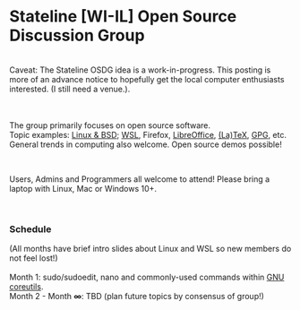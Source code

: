 <h1>Stateline [WI-IL] Open Source Discussion Group</h1><br>
Caveat: The Stateline OSDG idea is a work-in-progress. This posting is more of an advance notice to hopefully get the local computer enthusiasts interested.  (I still need a venue.).<br>
<br><br>
<p>The group primarily focuses on open source software.<br> 
Topic examples: <a href="https://distrowatch.com/?language=EN">Linux &amp; BSD</a>; <a href="https://github.com/microsoft/WSL">WSL</a>, Firefox, <a href="https://www.libreoffice.org/">LibreOffice</a>, <a href="https://tug.org/">(La)TeX</a>, <a href="https://www.gnupg.org/">GPG</a>, etc. General trends in computing also welcome. Open source demos possible!</p>
<br>
<p>Users, Admins and Programmers all welcome to attend! Please bring a laptop with Linux, Mac or Windows 10+.</p><br>
<h3>Schedule</h3>
(All months have brief intro slides about Linux and WSL so new members do not feel lost!)<br><br> 
Month 1: sudo/sudoedit, nano and commonly-used commands within <a href="https://www.gnu.org/software/coreutils/">GNU coreutils</a>.<br> 
Month 2 - Month <b>&infin;</b>: TBD (plan future topics by consensus of group!)
